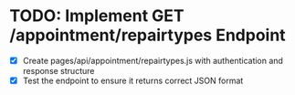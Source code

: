 # TODO: Implement GET /appointment/repairtypes Endpoint

- [x] Create pages/api/appointment/repairtypes.js with authentication and response structure
- [x] Test the endpoint to ensure it returns correct JSON format
